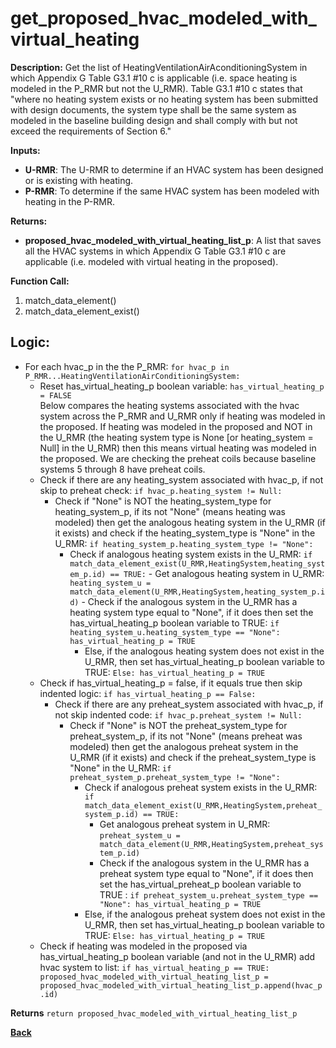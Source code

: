 # get_proposed_hvac_modeled_with_virtual_heating

**Description:** Get the list of HeatingVentilationAirAconditioningSystem in which Appendix G Table G3.1 #10 c is applicable (i.e. space heating is modeled in the P_RMR but not the U_RMR).  Table G3.1 #10 c states that "where no heating system exists or no heating system has been submitted with design documents, the system type shall be the same system as modeled in the baseline building design and shall comply with but not exceed the requirements of Section 6."   

**Inputs:**  
- **U-RMR**: The U-RMR to determine if an HVAC system has been designed or is existing with heating.  
- **P-RMR**: To determine if the same HVAC system has been modeled with heating in the P-RMR.  

**Returns:**  
- **proposed_hvac_modeled_with_virtual_heating_list_p**: A list that saves all the HVAC systems in which Appendix G Table G3.1 #10 c are applicable (i.e. modeled with virtual heating in the proposed).  
 
**Function Call:**   

1. match_data_element()  
2. match_data_element_exist()

## Logic:  
- For each hvac_p in the the P_RMR: `for hvac_p in P_RMR...HeatingVentilationAirConditioningSystem:`       
    - Reset has_virtual_heating_p boolean variable: `has_virtual_heating_p = FALSE`   
        Below compares the heating systems associated with the hvac system across the P_RMR and U_RMR only if heating was modeled in the proposed. If heating was modeled in the proposed and NOT in the U_RMR (the heating system type is None [or heating_system = Null] in the U_RMR) then this means virtual heating was modeled in the proposed. We are checking the preheat coils because baseline systems 5 through 8 have preheat coils. 
    - Check if there are any heating_system associated with hvac_p, if not skip to preheat check: `if hvac_p.heating_system != Null:`
      - Check if "None" is NOT the heating_system_type for heating_system_p, if its not "None" (means heating was modeled) then get the analogous heating system in the U_RMR (if it exists) and check if the heating_system_type is "None" in the U_RMR: `if heating_system_p.heating_system_type != "None":`
        - Check if analogous heating system exists in the U_RMR: `if match_data_element_exist(U_RMR,HeatingSystem,heating_system_p.id) == TRUE:` 
              - Get analogous heating system in U_RMR: `heating_system_u = match_data_element(U_RMR,HeatingSystem,heating_system_p.id)`
              - Check if the analogous system in the U_RMR has a heating system type equal to "None", if it does then set the has_virtual_heating_p boolean variable to TRUE: `if heating_system_u.heating_system_type == "None": has_virtual_heating_p = TRUE`
          - Else, if the analogous heating system does not exist in the U_RMR, then set has_virtual_heating_p boolean variable to TRUE: `Else: has_virtual_heating_p = TRUE`
    - Check if has_virtual_heating_p = false, if it equals true then skip indented logic: `if has_virtual_heating_p == False:`
        - Check if there are any preheat_system associated with hvac_p, if not skip indented code: `if hvac_p.preheat_system != Null:`
          - Check if "None" is NOT the preheat_system_type for preheat_system_p, if its not "None" (means preheat was modeled) then get the analogous preheat system in the U_RMR (if it exists) and check if the preheat_system_type is "None" in the U_RMR: `if preheat_system_p.preheat_system_type != "None":`
            - Check if analogous preheat system exists in the U_RMR: `if match_data_element_exist(U_RMR,HeatingSystem,preheat_system_p.id) == TRUE:` 
                - Get analogous preheat system in U_RMR: `preheat_system_u = match_data_element(U_RMR,HeatingSystem,preheat_system_p.id)`
                - Check if the analogous system in the U_RMR has a preheat system type equal to "None", if it does then set the has_virtual_preheat_p boolean variable to TRUE : `if preheat_system_u.preheat_system_type == "None": has_virtual_heating_p = TRUE`            
            - Else, if the analogous preheat system does not exist in the U_RMR, then set has_virtual_heating_p boolean variable to TRUE: `Else: has_virtual_heating_p = TRUE`
    - Check if heating was modeled in the proposed via has_virtual_heating_p boolean variable (and not in the U_RMR) add hvac system to list: `if has_virtual_heating_p == TRUE: proposed_hvac_modeled_with_virtual_heating_list_p = proposed_hvac_modeled_with_virtual_heating_list_p.append(hvac_p.id)`   

 **Returns** `return proposed_hvac_modeled_with_virtual_heating_list_p`  

**[Back](../_toc.md)**